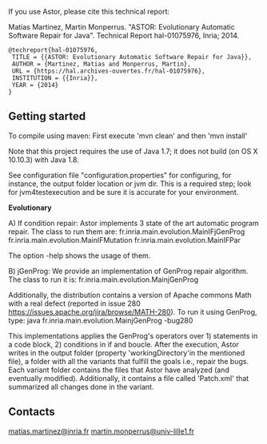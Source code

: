 If you use Astor, please cite this technical report:

Matias Martinez, Martin Monperrus. "ASTOR: Evolutionary Automatic Software Repair for Java". Technical Report hal-01075976, Inria; 2014. 

    @techreport{hal-01075976,
     TITLE = {{ASTOR: Evolutionary Automatic Software Repair for Java}},
     AUTHOR = {Martinez, Matias and Monperrus, Martin},
     URL = {https://hal.archives-ouvertes.fr/hal-01075976},
     INSTITUTION = {{Inria}},
     YEAR = {2014}
    }



Getting started
-------


To compile using maven:
First execute 'mvn clean' and  then 'mvn install'

Note that this project requires the use of Java 1.7; it does not build (on OS X 10.10.3) with Java 1.8.

See configuration file "configuration.properties" for configuring, for instance, the output folder location or jvm dir.  This is a required step; look for jvm4testexecution and be sure it is accurate for your environment.

**Evolutionary**

A) If condition repair:
Astor implements 3 state of the art automatic program repair.
The class to run them are:
fr.inria.main.evolution.MainIFjGenProg
fr.inria.main.evolution.MainIFMutation
fr.inria.main.evolution.MainIFPar


The option -help shows the usage of them.



B) jGenProg:
We provide an implementation of GenProg repair algorithm.
The class to run it is:
fr.inria.main.evolution.MainjGenProg

Additionally, the distribution contains a version of Apache commons Math with a real defect (reported in issue 280 https://issues.apache.org/jira/browse/MATH-280).
To run it using GenProg, type: java fr.inria.main.evolution.MainjGenProg -bug280

This implementations applies the GenProg's operators over 1) statements in a code block, 2) conditions in if and boucle.
After the execution, Astor writes in the output folder (property 'workingDirectory'in the mentioned file), a folder with all the variants that fulfill the goals i.e., repair the bugs.
Each variant folder contains the files that Astor have analyzed (and eventually modified). Additionally, it contains a file called 'Patch.xml' that summarized all changes done in the variant.


Contacts
--------
matias.martinez@inria.fr
martin.monperrus@univ-lille1.fr
